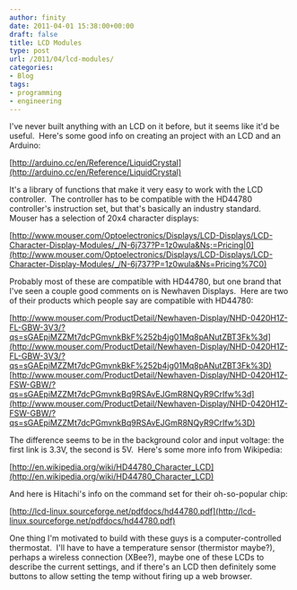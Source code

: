 ```yaml
---
author: finity
date: 2011-04-01 15:38:00+00:00
draft: false
title: LCD Modules
type: post
url: /2011/04/lcd-modules/
categories:
- Blog
tags:
- programming
- engineering
---
```


I've never built anything with an LCD on it before, but it seems like it'd be useful.  Here's some good info on creating an project with an LCD and an Arduino:  
  
[http://arduino.cc/en/Reference/LiquidCrystal](http://arduino.cc/en/Reference/LiquidCrystal)  
  
It's a library of functions that make it very easy to work with the LCD controller.  The controller has to be compatible with the HD44780 controller's instruction set, but that's basically an industry standard.  Mouser has a selection of 20x4 character displays:  
  
[http://www.mouser.com/Optoelectronics/Displays/LCD-Displays/LCD-Character-Display-Modules/_/N-6j737?P=1z0wula&Ns;=Pricing|0](http://www.mouser.com/Optoelectronics/Displays/LCD-Displays/LCD-Character-Display-Modules/_/N-6j737?P=1z0wula&Ns=Pricing%7C0)  
  
Probably most of these are compatible with HD44780, but one brand that I've seen a couple good comments on is Newhaven Displays.  Here are two of their products which people say are compatible with HD44780:  
  
[http://www.mouser.com/ProductDetail/Newhaven-Display/NHD-0420H1Z-FL-GBW-3V3/?qs=sGAEpiMZZMt7dcPGmvnkBkF%252b4jg01Mq8pANutZBT3Fk%3d](http://www.mouser.com/ProductDetail/Newhaven-Display/NHD-0420H1Z-FL-GBW-3V3/?qs=sGAEpiMZZMt7dcPGmvnkBkF%252b4jg01Mq8pANutZBT3Fk%3D)  
[http://www.mouser.com/ProductDetail/Newhaven-Display/NHD-0420H1Z-FSW-GBW/?qs=sGAEpiMZZMt7dcPGmvnkBq9RSAvEJGmR8NQyR9CrIfw%3d](http://www.mouser.com/ProductDetail/Newhaven-Display/NHD-0420H1Z-FSW-GBW/?qs=sGAEpiMZZMt7dcPGmvnkBq9RSAvEJGmR8NQyR9CrIfw%3D)  
  
The difference seems to be in the background color and input voltage: the first link is 3.3V, the second is 5V.  Here's some more info from Wikipedia:  
  
[http://en.wikipedia.org/wiki/HD44780_Character_LCD](http://en.wikipedia.org/wiki/HD44780_Character_LCD)  
  
And here is Hitachi's info on the command set for their oh-so-popular chip:  
  
[http://lcd-linux.sourceforge.net/pdfdocs/hd44780.pdf](http://lcd-linux.sourceforge.net/pdfdocs/hd44780.pdf)  
  
One thing I'm motivated to build with these guys is a computer-controlled thermostat.  I'll have to have a temperature sensor (thermistor maybe?), perhaps a wireless connection (XBee?), maybe one of these LCDs to describe the current settings, and if there's an LCD then definitely some buttons to allow setting the temp without firing up a web browser.
